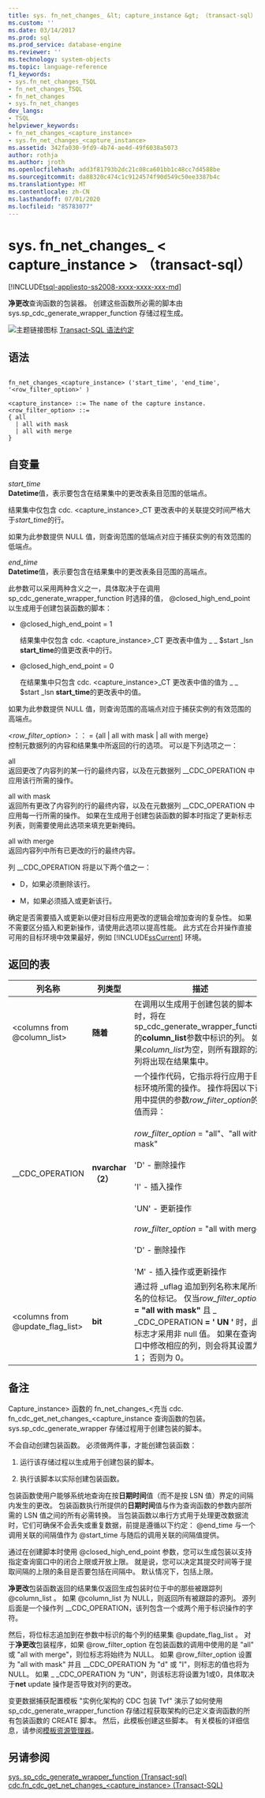 ```yaml
---
title: sys. fn_net_changes_ &lt; capture_instance &gt; （transact-sql） |Microsoft Docs
ms.custom: ''
ms.date: 03/14/2017
ms.prod: sql
ms.prod_service: database-engine
ms.reviewer: ''
ms.technology: system-objects
ms.topic: language-reference
f1_keywords:
- sys.fn_net_changes_TSQL
- fn_net_changes_TSQL
- fn_net_changes
- sys.fn_net_changes
dev_langs:
- TSQL
helpviewer_keywords:
- fn_net_changes_<capture_instance>
- sys.fn_net_changes_<capture_instance>
ms.assetid: 342fa030-9fd9-4b74-ae4d-49f6038a5073
author: rothja
ms.author: jroth
ms.openlocfilehash: add3f81793b2dc21c08ca601bb1c48cc7d4588be
ms.sourcegitcommit: da88320c474c1c9124574f90d549c50ee3387b4c
ms.translationtype: MT
ms.contentlocale: zh-CN
ms.lasthandoff: 07/01/2020
ms.locfileid: "85783077"
---
```

# <a name="sysfn_net_changes_ltcapture_instancegt-transact-sql"></a>sys. fn_net_changes_ &lt; capture_instance &gt; （transact-sql）
[!INCLUDE[tsql-appliesto-ss2008-xxxx-xxxx-xxx-md](../../includes/applies-to-version/sqlserver.md)]

  **净更改**查询函数的包装器。 创建这些函数所必需的脚本由 sys.sp_cdc_generate_wrapper_function 存储过程生成。  
  
 ![主题链接图标](../../database-engine/configure-windows/media/topic-link.gif "“主题链接”图标") [Transact-SQL 语法约定](../../t-sql/language-elements/transact-sql-syntax-conventions-transact-sql.md)  
  
## <a name="syntax"></a>语法  
  
```  
  
fn_net_changes_<capture_instance> ('start_time', 'end_time', '<row_filter_option>' )  
  
<capture_instance> ::= The name of the capture instance.  
<row_filter_option> ::=  
{ all  
  | all with mask  
  | all with merge  
}  
```  
  
## <a name="arguments"></a>自变量  
 *start_time*  
 **Datetime**值，表示要包含在结果集中的更改表条目范围的低端点。  
  
 结果集中仅包含 cdc. <capture_instance>_CT 更改表中的关联提交时间严格大于*start_time*的行。  
  
 如果为此参数提供 NULL 值，则查询范围的低端点对应于捕获实例的有效范围的低端点。  
  
 *end_time*  
 **Datetime**值，表示要包含在结果集中的更改表条目范围的高端点。  
  
 此参数可以采用两种含义之一，具体取决于在调用 sp_cdc_generate_wrapper_function 时选择的值， @closed_high_end_point 以生成用于创建包装函数的脚本：  
  
-   @closed_high_end_point = 1  
  
     结果集中仅包含 cdc. <capture_instance>_CT 更改表中值为 \_ \_ $start _lsn **start_time**的值更改表中的行。  
  
-   @closed_high_end_point = 0  
  
     在结果集中只包含 cdc. <capture_instance>_CT 更改表中值的值为 \_ \_ $start _lsn **start_time**的更改表中的值。  
  
 如果为此参数提供 NULL 值，则查询范围的高端点对应于捕获实例的有效范围的高端点。  
  
 *<row_filter_option>* ：： = {all | all with mask | all with merge}  
 控制元数据列的内容和结果集中所返回的行的选项。 可以是下列选项之一：  
  
 all  
 返回更改了内容列的某一行的最终内容，以及在元数据列 __CDC_OPERATION 中应用该行所需的操作。  
  
 all with mask  
 返回所有更改了内容列的行的最终内容，以及在元数据列 __CDC_OPERATION 中应用每一行所需的操作。 如果在生成用于创建包装函数的脚本时指定了更新标志列表，则需要使用此选项来填充更新掩码。  
  
 all with merge  
 返回内容列中所有已更改的行的最终内容。  
  
 列 __CDC_OPERATION 将是以下两个值之一：  
  
-   D，如果必须删除该行。  
  
-   M，如果必须插入或更新该行。  
  
 确定是否需要插入或更新以便对目标应用更改的逻辑会增加查询的复杂性。 如果不需要区分插入和更新操作，请使用此选项以提高性能。 此方式在合并操作直接可用的目标环境中效果最好，例如 [!INCLUDE[ssCurrent](../../includes/sscurrent-md.md)] 环境。  
  
## <a name="table-returned"></a>返回的表  
  
|列名称|列类型|描述|  
|-----------------|-----------------|-----------------|  
|\<columns from @column_list>|**随着**|在调用以生成用于创建包装的脚本时，将在 sp_cdc_generate_wrapper_function 的**column_list**参数中标识的列。 如果*column_list*为空，则所有跟踪的源列将出现在结果集中。|  
|__CDC_OPERATION|**nvarchar （2）**|一个操作代码，它指示将行应用于目标环境所需的操作。 操作将因以下调用中提供的参数*row_filter_option*的值而异：<br /><br /> *row_filter_option* = "all"、"all with mask"<br /><br /> 'D' - 删除操作<br /><br /> 'I' - 插入操作<br /><br /> 'UN' - 更新操作<br /><br /> *row_filter_option* = "all with merge"<br /><br /> 'D' - 删除操作<br /><br /> 'M' - 插入操作或更新操作|  
|\<columns from @update_flag_list>|**bit**|通过将 _uflag 追加到列名称末尾所命名的位标记。 仅当*row_filter_option* **= "all with mask"** 且 \_ _CDC_OPERATION **= ' UN '** 时，此标志才采用非 null 值。 如果在查询窗口中修改相应的列，则会将其设置为 1； 否则为 0。|  
  
## <a name="remarks"></a>备注  
 Capture_instance> 函数的 fn_net_changes_<充当 cdc. fn_cdc_get_net_changes_<capture_instance 查询函数的包装。 sys.sp_cdc_generate_wrapper 存储过程用于创建包装的脚本。  
  
 不会自动创建包装函数。 必须做两件事，才能创建包装函数：  
  
1.  运行该存储过程以生成用于创建包装的脚本。  
  
2.  执行该脚本以实际创建包装函数。  
  
 包装函数使用户能够系统地查询在按**日期时间**值（而不是按 LSN 值）界定的间隔内发生的更改。 包装函数执行所提供的**日期时间**值与作为查询函数的参数内部所需的 LSN 值之间的所有必需转换。 当包装函数以串行方式用于处理更改数据流时，它们可确保不会丢失或重复数据，前提是遵循以下约定： @end_time 与一个调用关联的间隔值作为 @start_time 与随后的调用关联的间隔值提供。  
  
 通过在创建脚本时使用 @closed_high_end_point 参数，您可以生成包装以支持指定查询窗口中的闭合上限或开放上限。 就是说，您可以决定其提交时间等于提取间隔的上限的条目是否要包括在间隔中。 默认情况下，包括上限。  
  
 **净更改**包装函数返回的结果集仅返回生成包装时位于中的那些被跟踪列 @column_list 。 如果 @column_list 为 NULL，则返回所有被跟踪的源列。 源列后面是一个操作列 __CDC_OPERATION，该列包含一个或两个用于标识操作的字符。  
  
 然后，将位标志追加到在参数中标识的每个列的结果集 @update_flag_list 。 对于**净更改**包装程序，如果 @row_filter_option 在包装函数的调用中使用的是 "all" 或 "all with merge"，则位标志将始终为 NULL。 如果 @row_filter_option 设置为 "all with mask" 并且 __CDC_OPERATION 为 "d" 或 "I"，则标志的值也将为 NULL。 如果 \_ _CDC_OPERATION 为 "UN"，则该标志将设置为1或0，具体取决于**net** update 操作是否导致对列的更改。  
  
 变更数据捕获配置模板 "实例化架构的 CDC 包装 Tvf" 演示了如何使用 sp_cdc_generate_wrapper_function 存储过程获取架构的已定义查询函数的所有包装函数的 CREATE 脚本。 然后，此模板创建这些脚本。 有关模板的详细信息，请参阅[模板资源管理器](../../ssms/template/template-explorer.md)。  
  
## <a name="see-also"></a>另请参阅  
 [sys. sp_cdc_generate_wrapper_function &#40;Transact-sql&#41;](../../relational-databases/system-stored-procedures/sys-sp-cdc-generate-wrapper-function-transact-sql.md)   
 [cdc.fn_cdc_get_net_changes_&#60;capture_instance&#62; &#40;Transact-SQL&#41;](../../relational-databases/system-functions/cdc-fn-cdc-get-net-changes-capture-instance-transact-sql.md)  
  
  

